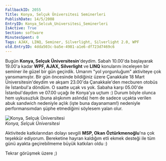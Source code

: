 ```yaml
---
FallbackID: 2055
Title: Konya, Selçuk Üniversitesi Seminerleri
PublishDate: 14/5/2008
EntryID: Konya_Selcuk_Universitesi_Seminerleri
IsActive: True
Section: software
MinutesSpent: 0
Tags: AJAX, LINQ, Seminer, Silverlight, Silverlight 2.0, WPF
old.EntryID: 4dda503c-ba5e-4981-a1e6-df723d7469c6
---
```

Bugün **Konya, Selçuk Üniversitesin**'deydim. Sabah 10.00'da başlayarak
19.00'a kadar **WPF, AJAX, Silverlight** ve **LINQ** konularını
inceleyen bir seminer ile güzel bir gün geçirdik. Umarım "yol
yorgunluğum" aktiviteye çok yansımamıştır. Bir gün öncesinde bildiğiniz
üzere Çanakkale 18 Mart Üniversitesin'deydim ve akşam 23.00'da
Çanakkale'den mecburen otobüs ile İstanbul'a döndüm. O saatte uçak vs
yok. Sabaha karşı 05.00'de İstanbul'daydım ve 07.00 uçağı ile Konya'ya
uçtum :) Durum böyle olunca hem uykusuzluk (buna alışkınım aslında) hem
de sadece uçakta verilen abuk sandwich nedeniyle açlık (işte buna
dayanamam!) nedeniyle performansımdan şüphe etmediğimi söylesem yalan
olur.

![Konya, Selçuk
Üniversitesi](media/Konya_Selcuk_Universitesi_Seminerleri/13052008_1.jpg)\
*Konya, Selçuk Üniversitesi*

Aktivitede katkılarından dolayı sevgili **MSP, Okan Öztürkmenoğlu**'na
çok teşekkür ediyorum. Bereketine hayran kaldığım etli ekmek desteği ile
tüm günü ayakta geçirebilmeme büyük katkıları oldu :)

Tekrar görüşmek üzere ;)


